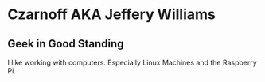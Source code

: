 # Czarnoff AKA Jeffery Williams

## Geek in Good Standing

I like working with computers.  Especially Linux Machines and the Raspberry Pi.
